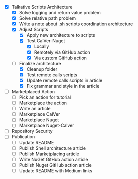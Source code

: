 - [x] Talkative Scripts Architecture
    - [x] Solve logging and return value problem
    - [x] Solve relative path problem
    - [x] Write a note about .sh scripts coordination architecture
    - [x] Adjust Scripts
        - [x] Apply new architecture to scripts
        - [x] Test CalVer-Nuget
            - [x] Locally
            - [x] Remotely via GitHub action
            - [x] Via custom GitHub action
    - [ ] Finalize architecture
        - [x] Cleanup folder
        - [x] Test remote calls scripts
        - [x] Update remote calls scripts in article
        - [x] Fix grammar and style in the article
- [ ] Marketplaced Action
    - [ ] Pick an action for tutorial
    - [ ] Marketplace the action
    - [ ] Write an article
    - [ ] Marketplace CalVer
    - [ ] Marketplace Nuget
    - [ ] Marketplace Nuget-Calver
- [ ] Repository Security
- [ ] Publication
    - [ ] Update README
    - [ ] Publish Shell architecture article
    - [ ] Publish Marketplacing article
    - [ ] Write NuGet GitHub action article
    - [ ] Publish Nuget GitHub action article
    - [ ] Update README with Medium links